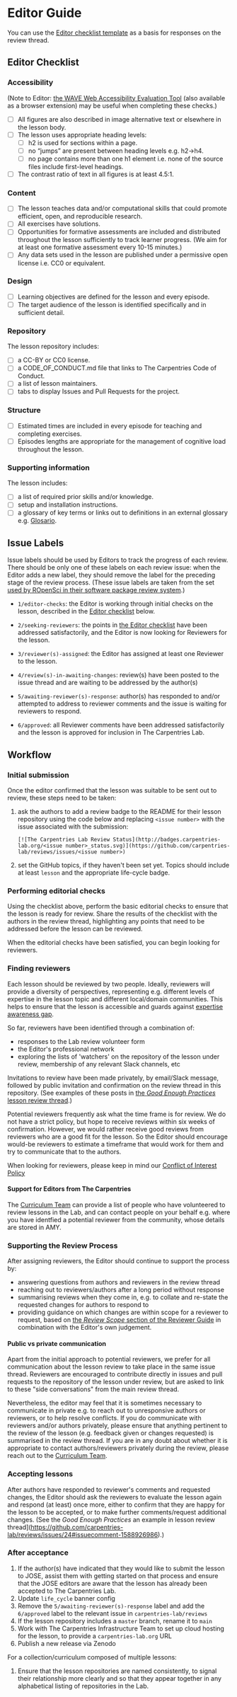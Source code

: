 # Editor Guide

You can use the [Editor checklist template](./templates/editor_checks_template.md) as a basis for responses on the review thread.

## Editor Checklist

### Accessibility

(Note to Editor: [the WAVE Web Accessibility Evaluation Tool][wave]
(also available as a browser extension) may be useful when completing these checks.)

- [ ] All figures are also described in image alternative text or elsewhere in the lesson body.
- [ ] The lesson uses appropriate heading levels:
    - [ ] h2 is used for sections within a page.
    - [ ] no “jumps” are present between heading levels e.g. h2->h4.
    - [ ] no  page contains more than one h1 element i.e. none of the source files include first-level headings.
- [ ] The contrast ratio of text in all figures is at least 4.5:1.

### Content

- [ ] The lesson teaches data and/or computational skills that could promote efficient, open, and reproducible research.
- [ ] All exercises have solutions.
- [ ] Opportunities for formative assessments are included and distributed throughout the lesson sufficiently to track learner progress. (We aim for at least one formative assessment every 10-15 minutes.)
- [ ] Any data sets used in the lesson are published under a permissive open license i.e. CC0 or equivalent.

### Design

- [ ] Learning objectives are defined for the lesson and every episode.
- [ ] The target audience of the lesson is identified specifically and in sufficient detail.

### Repository

The lesson repository includes:
  - [ ] a CC-BY or CC0 license.
  - [ ] a CODE_OF_CONDUCT.md file that links to The Carpentries Code of Conduct.
  - [ ] a list of lesson maintainers.
  - [ ] tabs to display Issues and Pull Requests for the project.

### Structure

- [ ] Estimated times are included in every episode for teaching and completing exercises.
- [ ] Episodes lengths are appropriate for the management of cognitive load throughout the lesson.

### Supporting information

The lesson includes:

  - [ ] a list of required prior skills and/or knowledge.
  - [ ] setup and installation instructions.
  - [ ] a glossary of key terms or links out to definitions in an external glossary e.g. [Glosario][glosario].

[glosario]: https://carpentries.github.io/glosario/
[wave]: https://wave.webaim.org/


## Issue Labels

Issue labels should be used by Editors to track the progress of each review.
There should be only one of these labels on each review issue:
when the Editor adds a new label,
they should remove the label for the preceding stage of the review process.
(These issue labels are taken from the set
[used by ROpenSci in their software package review system][ropensci-editor-guide].)

- `1/editor-checks`:
  the Editor is working through initial checks on the lesson,
  described in the [Editor checklist](#editor-checklist) below.
- `2/seeking-reviewers`:
  the points in [the Editor checklist](#editor-checklist) have been addressed satisfactorily,
  and the Editor is now looking for Reviewers for the lesson.
- `3/reviewer(s)-assigned`:
  the Editor has assigned at least one Reviewer to the lesson.
- `4/review(s)-in-awaiting-changes`:
  review(s) have been posted to the issue thread and are waiting to be addressed by
  the author(s)
- `5/awaiting-reviewer(s)-response`:
  author(s) has responded to and/or attempted to address to reviewer comments
  and the issue is waiting for reviewers to respond.
- `6/approved`:
  all Reviewer comments have been addressed satisfactorily
  and the lesson is approved for inclusion in The Carpentries Lab.

  [ropensci-editor-guide]: https://devguide.ropensci.org/editorguide.html

## Workflow

### Initial submission
Once the editor confirmed that the lesson was suitable to be sent out to review,
these steps need to be taken:
1. ask the authors to add a review badge to the README for their lesson repository using the code below and replacing `<issue number>` with the issue associated with the submission:
   ```
   [![The Carpentries Lab Review Status](http://badges.carpentries-lab.org/<issue number>_status.svg)](https://github.com/carpentries-lab/reviews/issues/<issue number>)
   ```
2. set the GitHub topics, if they haven't been set yet. Topics should include at least `lesson` and the appropriate life-cycle badge.

### Performing editorial checks
Using the checklist above, perform the basic editorial checks to ensure that the
lesson is ready for review.
Share the results of the checklist with the authors in the review thread,
highlighting any points that need to be addressed before the lesson can be reviewed.

When the editorial checks have been satisfied,
you can begin looking for reviewers.

### Finding reviewers
Each lesson should be reviewed by two people.
Ideally, reviewers will provide a diversity of perspectives, representing e.g.
different levels of expertise in the lesson topic and
different local/domain communities.
This helps to ensure that the lesson is accessible
and guards against [expertise awareness gap](https://carpentries.github.io/instructor-training/04-expertise.html#mind-the-gap).

So far, reviewers have been identified through a combination of:

* responses to the Lab review volunteer form
* the Editor's professional network
* exploring the lists of 'watchers' on the repository of the lesson under review,
  membership of any relevant Slack channels, etc

Invitations to review have been made privately, by email/Slack message,
followed by public invitation and confirmation on the review thread in this repository.
(See examples of these posts in [the _Good Enough Practices_ lesson review thread](https://github.com/carpentries-lab/reviews/issues/24#issuecomment-1451796473).)

Potential reviewers frequently ask what the time frame is for review.
We do not have a strict policy,
but hope to receive reviews within six weeks of confirmation.
However, we would rather receive good reviews from reviewers who are a good fit for the lesson.
So the Editor should encourage would-be reviewers to
estimate a timeframe that would work for them
and try to communicate that to the authors.

When looking for reviewers, please keep in mind our
[Conflict of Interest Policy](https://github.com/carpentries-lab/reviews/blob/main/docs/coi_policy.md)

#### Support for Editors from The Carpentries
The [Curriculum Team](mailto:curriculum@carpentries.org) can provide a list of
people who have volunteered to review lessons in the Lab,
and can contact people on your behalf
e.g. where you have identfied a potential reviewer from the community,
whose details are stored in AMY.

### Supporting the Review Process
After assigning reviewers, the Editor should continue to support the process by:

- answering questions from authors and reviewers in the review thread
- reaching out to reviewers/authors after a long period without response
- summarising reviews when they come in,
  e.g. to collate and re-state the requested changes for authors to respond to
- providing guidance on which changes are within scope for a reviewer to request,
  based on [the _Review Scope_ section of the Reviewer Guide](https://github.com/carpentries-lab/reviews/blob/main/docs/reviewer_guide.md#review-scope)
  in combination with the Editor's own judgement.

#### Public vs private communication

Apart from the initial approach to potential reviewers,
we prefer for all communication about the lesson review to take place
in the same issue thread.
Reviewers are encouraged to contribute directly in issues and pull requests to
the repository of the lesson under review, but are asked to link to these
"side conversations" from the main review thread.

Nevertheless, the editor may feel that it is sometimes necessary to communicate
in private e.g. to reach out to unresponsive authors or reviewers,
or to help resolve conflicts.
If you do communicate with reviewers and/or authors privately, please
ensure that anything pertinent to the review of the lesson
(e.g. feedback given or changes requested)
is summarised in the review thread.
If you are in any doubt about whether it is appropriate to contact authors/reviewers
privately during the review, please reach out to the [Curriculum Team](mailto:curriculum@carpentries.org).

### Accepting lessons
After authors have responded to reviewer's comments and requested changes,
the Editor should ask the reviewers to evaluate the lesson again
and respond (at least) once more, either
to confirm that they are happy for the lesson to be accepted, or
to make further comments/request additional changes.
(See the _Good Enough Practices_ an example in lesson review thread](https://github.com/carpentries-lab/reviews/issues/24#issuecomment-1588926986).)

### After acceptance
1. If the author(s) have indicated that they would like to submit the lesson to JOSE,
  assist them with getting started on that process and ensure that the JOSE editors
  are aware that the lesson has already been accepted to The Carpentries Lab.
2. Update `life_cycle` banner config
3. Remove the `5/awaiting-reviewer(s)-response` label and add the `6/approved`
  label to the relevant issue in `carpentries-lab/reviews`
4. If the lesson repository includes a `master` branch, rename it to `main`
5. Work with The Carpentries Infrastructure Team to set up cloud hosting for the lesson,
  to provide a `carpentries-lab.org` URL
6. Publish a new release via Zenodo

For a collection/curriculum composed of multiple lessons:

1. Ensure that the lesson repositories are named consistently,
   to signal their relationship more clearly
   and so that they appear together in any alphabetical listing of repositories in the Lab.
